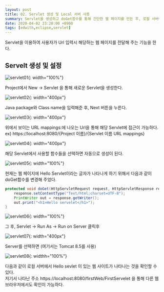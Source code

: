 ```yaml
---
layout: post
title: 02. Servlet 생성 및 Local 서버 사용 
summary: Servlet을 생성하고 doGet함수를 통해 간단한 웹 페이지를 만든 후, 로컬 서버에 올려 확인한다.
date: 2020-04-02 23:20:00 +0900
tags: [edwith,eclipse,servlet]
---
```


Servlet을 이용하여 사용자가 Url 입력시 해당하는 웹 페이지를 전달해 주는 기능을 한다.

## Servelt 생성 및 설정

![servlet01](https://user-images.githubusercontent.com/17156386/78260704-391cdd00-7539-11ea-8cca-5e2de82bffee.png){: width="100%"}

Project에서 New -> Servlet 을 통해 새로운 Servlet을 생성한다.

![servlet02](https://user-images.githubusercontent.com/17156386/78260709-3a4e0a00-7539-11ea-9d55-4e0c0517ca86.png){: width="400px"}

Java package와 Class name을 입력해준 후, Next 버튼을 누른다.

![servlet03](https://user-images.githubusercontent.com/17156386/78260715-3b7f3700-7539-11ea-97b4-d6e17bad35db.png){: width="400px"}

위에서 보이는 URL mappings:에 나오는 Url을 통해 해당 Servlet에 접근이 가능하다.
<br>ex) https://localhost:8080/{Project 이름}/{Servlet 이름 URL mappings}

![servlet04](https://user-images.githubusercontent.com/17156386/78260717-3cb06400-7539-11ea-99c7-ec69afc55d05.png){: width="400px"}

해당 Servlet에서 사용할 함수들을 선택하면 자동으로 생성이 된다.

![servlet05](https://user-images.githubusercontent.com/17156386/78260722-3de19100-7539-11ea-95a1-fa9065e7e190.png){: width="100%"}

현재는 웹 페이지에 Hello Servlet이라는 글자가 나타나게 하기 위해서 다음과 같이 doGet함수를 변경해 주었다.

```java
protected void doGet(HttpServletRequest request, HttpServletResponse response) throws ServletException, IOException {
	response.setContentType("Text/html;charset=UTF-8");
	PrintWriter out = response.getWriter();
	out.print("<h1>Hello servelet</h1>");
}
```

![servlet06](https://user-images.githubusercontent.com/17156386/78261652-733aae80-753a-11ea-8051-735adc92b37c.png){: width="100%"}

그 후, Servlet -> Run As -> Run on Server 클릭후

![servlet07](https://user-images.githubusercontent.com/17156386/78261661-746bdb80-753a-11ea-9001-dd8b4e9e83e1.png){: width="400px"}

Server를 선택하면 (여기서는 Tomcat 8.5를 사용) 

![servlet08](https://user-images.githubusercontent.com/17156386/78261664-759d0880-753a-11ea-98ea-18e3cc9ed88d.png){: widthh="100%"}

다음과 같이 로컬 서버에서 Hello sevlet 이 있는 웹 사이트가 나타나는 것을 확인할 수 있다.
<br>저기서 나타난 주소 https://localhost:8080/firstWeb/FirstServelet 을 통해 다른 웹 브라우저에서도 확인이 가능하다.

